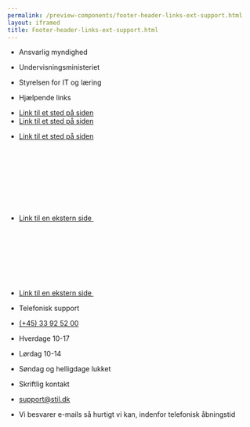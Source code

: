 ```yaml
--- 
permalink: /preview-components/footer-header-links-ext-support.html
layout: iframed 
title: Footer-header-links-ext-support.html
---
```

<footer>
    <div class="footer">
        <div class="container">
            <div class="row">
                <div class="col-12 col-sm-12 col-md-3 col-lg-3 footer-col">
                    <div class="align-left">
                        <ul class="unstyled-list">
                            <li>
                                <p class="h6 weight-semibold" title="Ansvarlig myndighed"
                                    aria-label="Ansvarlig myndighed">Ansvarlig myndighed</p>
                            </li>
                        </ul>
                        <ul class="unstyled-list">
                            <li>
                                <p>Undervisningsministeriet</p>
                            </li>
                            <li>
                                <p>Styrelsen for IT og læring</p>
                            </li>
                        </ul>
                    </div>
                </div>
                <div class="col-12 col-sm-12 col-md-3 col-lg-3 footer-col">
                    <div class="align-left">
                        <ul class="unstyled-list">
                            <li>
                                <p class="h6 weight-semibold" title="Hjælpende links"
                                    aria-label="Hjælpende links">Hjælpende links</p>
                            </li>
                        </ul>
                        <ul class="unstyled-list footer-links">
                            <li>
                                <a href="javascript:void(0);">Link til et sted på siden</a>
                            </li>
                            <li>
                                <a href="javascript:void(0);">Link til et sted på siden</p>
                            </li>
                            <li>
                                <a href="javascript:void(0);">Link til et sted på siden</p>
                            </li>
                            <li>
                                <a href="javascript:void(0);" class="icon-link">Link til en ekstern side
                                    <svg class="icon-svg "><use xlink:href="#open-in-new"></use></svg>
                                </a>
                            </li>
                            <li>
                                <a href="javascript:void(0);" class="icon-link">Link til en ekstern side
                                    <svg class="icon-svg "><use xlink:href="#open-in-new"></use></svg>
                                </a>
                            </li>
                        </ul>
                    </div>
                </div>
                <div class="col-12 col-sm-12 col-md-3 col-lg-3 footer-col">
                    <div class="align-left">
                        <ul class="unstyled-list">
                            <li>
                                <p class="h6 weight-semibold" title="Telefonisk support"
                                    aria-label="Telefonisk support">Telefonisk support</p>
                            </li>
                        </ul>
                        <ul class="unstyled-list">
                            <li>
                                <p>
                                    <a class="function-link" href="tel:004533925200">(+45) 33 92 52 00</a>
                                </p>
                            </li>
                        </ul>
                        <ul class="unstyled-list">
                            <li>
                                <p>Hverdage 10-17</p>
                            </li>
                            <li>
                                <p>Lørdag 10-14</p>
                            </li>
                            <li>
                                <p>Søndag og helligdage lukket</p>
                            </li>
                        </ul>
                    </div>
                </div>
                <div class="col-12 col-sm-12 col-md-3 col-lg-3 footer-col">
                    <div class="align-left">
                        <ul class="unstyled-list">
                            <li>
                                <p class="h6 weight-semibold" title="Skriftlig kontakt"
                                    aria-label="Skriftlig kontakt">Skriftlig kontakt</p>
                            </li>
                        </ul>
                        <ul class="unstyled-list">
                            <li>
                                <p>
                                    <a class="function-link" href="mailto:support@stil.dk">support@stil.dk</a>
                                </p>
                            </li>
                        </ul>
                        <ul class="unstyled-list">
                            <li>
                                <p>Vi besvarer e-mails så hurtigt vi kan, indenfor
                                    telefonisk åbningstid</p>
                            </li>
                        </ul>
                    </div>
                </div>
            </div>
        </div>
    </div>
</footer>